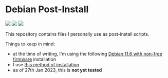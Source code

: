 # Debian Post-Install

![](https://img.shields.io/github/repo-size/suflaj/debian-post-install?style=flat-square)
![](https://img.shields.io/github/license/suflaj/debian-post-install?style=flat-square)
![](https://img.shields.io/github/last-commit/suflaj/debian-post-install?style=flat-square)


This repository contains files I personally use as post-install scripts.

Things to keep in mind:

- at the time of writing, I'm using the following [Debian 11.6 with non-free firmware](https://cdimage.debian.org/cdimage/unofficial/non-free/cd-including-firmware/11.6.0+nonfree/amd64/iso-dvd/) installation
- I use [this method of installation](https://dev.to/brandonwallace/how-to-install-debian-11-bullseye-expert-mode-minimal-install-10pd)
- as of 27th Jan 2023, this is **not yet tested**